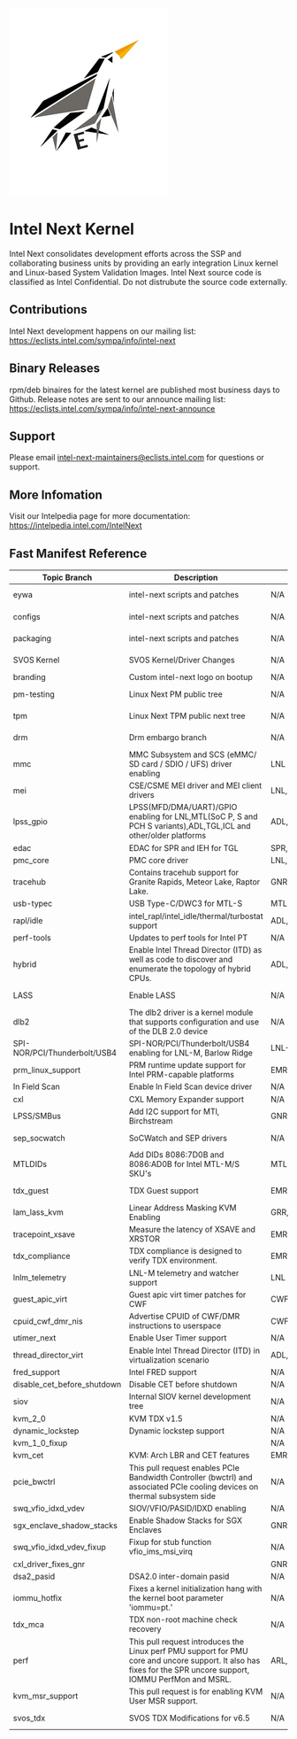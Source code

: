 ![Intel Next Logo](eywa/images/intel-next-logo-scaled.jpg)
# Intel Next Kernel
Intel Next consolidates development efforts across the SSP and collaborating business units by providing an early integration Linux kernel and Linux-based System Validation Images. Intel Next source code is classified as Intel Confidential. Do not distrubute the source code externally.
## Contributions
Intel Next development happens on our mailing list: https://eclists.intel.com/sympa/info/intel-next
## Binary Releases
rpm/deb binaires for the latest kernel are published most business days to Github. Release notes are sent to our announce mailing list: https://eclists.intel.com/sympa/info/intel-next-announce
## Support
Please email intel-next-maintainers@eclists.intel.com for questions or support.
## More Infomation
Visit our Intelpedia page for more documentation: https://intelpedia.intel.com/IntelNext

## Fast Manifest Reference

| Topic Branch                 | Description                                                                                                                                                    | Targeted platforms              | Contributor                | Email                                      | Repo URL                                                                                                      | Branch                            | Reference                                |
|------------------------------|----------------------------------------------------------------------------------------------------------------------------------------------------------------|---------------------------------|----------------------------|--------------------------------------------|---------------------------------------------------------------------------------------------------------------|-----------------------------------|------------------------------------------|
| eywa                         | intel-next scripts and patches                                                                                                                                 | N/A                             | Intel Next Maintainers     | intel-next-maintainers@eclists.intel.com   | https://github.com/intel-innersource/os.linux.intelnext.kernel.git                                            | eywa                              | 75c9a6c1201688127315edb8604c91b0c03b9bbb |
| configs                      | intel-next scripts and patches                                                                                                                                 | N/A                             | Intel Next Maintainers     | intel-next-maintainers@eclists.intel.com   | https://github.com/intel-innersource/os.linux.intelnext.kernel.git                                            | configs                           | 68fd50a0704cfddaf1737853272e03889d2bc0c5 |
| packaging                    | intel-next scripts and patches                                                                                                                                 | N/A                             | Intel Next Maintainers     | intel-next-maintainers@eclists.intel.com   | https://github.com/intel-innersource/os.linux.intelnext.kernel.git                                            | packaging                         | a5b375a2a61c0172782a45d5502247eb71315298 |
| SVOS Kernel                  | SVOS Kernel/Driver Changes                                                                                                                                     | N/A                             | Adam Preble                | adam.c.preble@intel.com                    | https://github.com/intel-innersource/os.linux.validation.svos-next.svos-next                                  | svos-next-pull-6.6                | e00ea68df73348b2cf067572a2b5426127c24782 |
| branding                     | Custom intel-next logo on bootup                                                                                                                               | N/A                             | Kyle Pelton                | kyle.d.pelton@intel.com                    | https://github.com/intel-sandbox/otc_power_kernel                                                             | intel_next_branding               | 2c8737a3e419ce4e8d2fc81547e0ed8c75991af9 |
| pm-testing                   | Linux Next PM public tree                                                                                                                                      | N/A                             | Rafael Wysocki             | rafael.j.wysocki@intel.com                 | https://git.kernel.org/pub/scm/linux/kernel/git/rafael/linux-pm.git                                           | testing                           | 25839bdc2530446faa0704f1bc6119ba6f161415 |
| tpm                          | Linux Next TPM public next tree                                                                                                                                | N/A                             | Jarkko Sakkinen            | jarkko.sakkinen@intel.com                  | https://git.kernel.org/pub/scm/linux/kernel/git/jarkko/linux-tpmdd.git                                        | next                              | 03acb9ccec3f8cbcc0ed93c188b7a119ef30ef64 |
| drm                          | Drm embargo branch                                                                                                                                             | N/A                             | Ashutosh Dixit             | ashutosh.dixit@intel.com                   | https://github.com/intel-innersource/drivers.gpu.i915.drm-intel.git                                           | for-intel-next                    | 5b80791b3b3caf7f5c38edf4e9645507cfbea755 |
| mmc                          | MMC Subsystem and SCS (eMMC/ SD card / SDIO / UFS) driver enabling                                                                                             | LNL                             | Adrian Hunter              | adrian.hunter@intel.com                    | https://github.com/intel-sandbox/ahunter6.next.git                                                            | scs-v6.6                          | a2db273729e4ce3d6443b95ef9b1693314583942 |
| mei                          | CSE/CSME MEI driver and MEI client drivers                                                                                                                     | LNL,MTL,PNL                     | Alexander Usyskin          | alexander.usyskin@intel.com                | https://github.com/intel-innersource/drivers.security.cse.drivers.linux-mei-pk.git                            | cse-6.6                           | 3051008f8ffde839d188fabd9e4bfc608cac3007 |
| lpss_gpio                    | LPSS(MFD/DMA/UART)/GPIO enabling for LNL,MTL(SoC P, S and PCH S variants),ADL,TGL,ICL and other/older platforms                                                | ADL,ICL,LNL,MTL,TGL             | Andy Shevchenko            | andriy.shevchenko@linux.intel.com          | https://github.com/intel-sandbox/ashevche.linux.kernel                                                        | intel/for-next                    | 0d7cb9784bf05af8fee86964d5cc40caeed39d6a |
| edac                         | EDAC for SPR and IEH for TGL                                                                                                                                   | SPR,TGL                         | Qiuxu Zhou                 | qiuxu.zhuo@intel.com                       | https://github.com/intel-sandbox/qzhuo-linux.git                                                              | edac-for-intel-next               | a989ed2c3cb0c72939c07cb47a740ab6e5816347 |
| pmc_core                     | PMC core driver                                                                                                                                                | LNL,MTL,SKL,TGL                 | Xi Pardee                  | xi.pardee@intel.com                        | https://github.com/intel-sandbox/xi_linux.git                                                                 | pmc_core_intel_next               | 3700d4b8abf4eab0163309ff25b623e2a12b5699 |
| tracehub                     | Contains tracehub support for Granite Rapids, Meteor Lake, Raptor Lake.                                                                                        | GNR,MTL,RPL                     | Alexander Shishkin         | alexander.shishkin@linux.intel.com         | https://github.com/intel-sandbox/linux-stm.git                                                                | intel_th-for-intel-next           | 5495650f9a4b2efe31fab7051e33a826d579d1c5 |
| usb-typec                    | USB Type-C/DWC3 for MTL-S                                                                                                                                      | MTL-S                           | Heikki Krogerus            | heikki.krogerus@linux.intel.com            | https://github.com/intel-sandbox/hkrogeru-linux.git                                                           | for-eywa                          | 3550e9ed240fc6b15975a50d6b9570faf5e8b139 |
| rapl/idle                    | intel_rapl/intel_idle/thermal/turbostat support                                                                                                                | ADL,EMR,GNR,MTL,RPL             | Rui Zhang                  | rui.zhang@intel.com                        | https://github.com/intel-sandbox/rzhang1.git                                                                  | for-intel-next                    | 3620fcde32cb419694e3121d213990922bed1a00 |
| perf-tools                   | Updates to perf tools for Intel PT                                                                                                                             | N/A                             | Adrian Hunter              | adrian.hunter@intel.com                    | https://github.com/intel-sandbox/ahunter6.next.git                                                            | intel-pt-perf-tools-v6.6          | 73df50c65ffca69eb1a96d3f01772dfed1382cb6 |
| hybrid                       | Enable Intel Thread Director (ITD) as well as code to discover and enumerate the topology of hybrid CPUs.                                                      | ADL,ARL,LKF,LNL,MTL,RPL         | Ricardo Neri               | ricardo.neri-calderon@linux.intel.com      | https://github.com/intel-sandbox/ranerica.linux.git                                                           | rneri/hybrid-for-intel-next       | 1f3779e9022027fd3db744fa7c481e7ca69e968f |
| LASS                         | Enable LASS                                                                                                                                                    | N/A                             | Alexander Shishkin         | alexander.shishkin@intel.com               | https://github.com/intel-sandbox/linux-perf.git                                                               | lass                              | 805a56cb7a7d689dbea2d7305d526be17acae270 |
| dlb2                         | The dlb2 driver is a kernel module that supports configuration and use of the DLB 2.0 device                                                                   | N/A                             | Mike Ximing Chen           | mike.ximing.chen@intel.com                 | https://github.com/intel-innersource/drivers.scheduling.dynamic-load-balancer.upstreamed-dlb-linux-driver.git | dlb2-for-intel-next-v6.6-rc5      | 54d08ed33b5df16d13f4cceefd6082886c4fae2c |
| SPI-NOR/PCI/Thunderbolt/USB4 | SPI-NOR/PCI/Thunderbolt/USB4 enabling for LNL-M, Barlow Ridge                                                                                                  | LNL-M                           | Mika Westerberg            | mika.westerberg@linux.intel.com            | https://github.com/intel-sandbox/mwesterb-linux.git                                                           | for-eywa                          | 7136d48146937cc26c4dd176355d2f50257fd348 |
| prm_linux_support            | PRM runtime update support for Intel PRM-capable platforms                                                                                                     | EMR,GNR                         | Aubrey Li                  | aubrey.li@intel.com                        | https://github.com/intel-sandbox/aubrey-linux.git                                                             | prm_v6.6_for_intel_next           | 36f0dc0bec7a5d74ec3779916026722769ad4840 |
| In Field Scan                | Enable In Field Scan device driver                                                                                                                             | N/A                             | Jithu Joseph               | jithu.joseph@intel.com                     | https://github.com/intel-sandbox/drivers.saf.git                                                              | v6.6-rc3-ucode-ifs-for-nxt        | c450663966d9e788d906af59657f6e942dac4329 |
| cxl                          | CXL Memory Expander support                                                                                                                                    | N/A                             | Dan J Williams             | dan.j.williams@intel.com                   | https://git.kernel.org/pub/scm/linux/kernel/git/cxl/cxl                                                       | next                              | 5d09c63f11f083707b60c8ea0bb420651c47740f |
| LPSS/SMBus                   | Add I2C support for MTl, Birchstream                                                                                                                           | GNR,MTL                         | Jarkko Nikula              | jarkko.nikula@linux.intel.com              | https://github.com/intel-sandbox/jarkkoni.linux.kernel.git                                                    | for-intel-next                    | 50d4ec3eafb7d9dbb39dc7a65884d708383fc420 |
| sep_socwatch                 | SoCWatch and SEP drivers                                                                                                                                       | N/A                             | Swedhana Viswanathan       | swedhana.viswanathan@intel.com             | https://github.com/intel-sandbox/sep-socwatch.linux.intelnext.kernel.git                                      | sep_socwatch_linux_v6.6           | 4a8a476502a42de9e1acc04b40e4cfb7592cbf1e |
| MTLDIDs                      | Add DIDs 8086:7D0B and 8086:AD0B for Intel MTL-M/S SKU's                                                                                                       | MTL-M                           | Francisco Munoz Ruiz       | francisco.munoz.ruiz@intel.com             | https://github.com/intel-sandbox/otc_power_kernel                                                             | mtl_dids_linus_rc                 | c600f9c2babba00df0c0fba95c35c8da353f9989 |
| tdx_guest                    | TDX Guest support                                                                                                                                              | EMR,GNR,SPR,SRF                 | Sathyanarayanan Kuppuswamy | sathyanarayanan.kuppuswamy@linux.intel.com | https://github.com/intel/tdx.git                                                                              | guest-next                        | 9b0a9612ce55c4a30160f661ae80ea8042f987bf |
| lam_lass_kvm                 | Linear Address Masking KVM Enabling                                                                                                                            | GRR,LNL,SRF                     | Binbin Wu                  | binbin.wu@intel.com                        | https://github.com/binbinwu1/linux                                                                            | lam_lass_combined                 | 4e96fe29c695b9edfc3c411ad06bda0c07599e39 |
| tracepoint_xsave             | Measure the latency of XSAVE and XRSTOR                                                                                                                        | EMR,GNR,SPR                     | Yi Sun                     | yi.sun@linux.intel.com                     | https://github.com/intel-sandbox/linux-sy.git                                                                 | tracepoint-xsave-for-inext-v6.6   | b2c2a765e9932905dd5d801efc843dab391b5a53 |
| tdx_compliance               | TDX compliance is designed to verify TDX environment.                                                                                                          | EMR,GNR,SPR                     | Yi Sun                     | yi.sun@linux.intel.com                     | https://github.com/intel-sandbox/linux-sy.git                                                                 | tdx-compliance-for-inext-v6.6     | 8c8fc0c3e6aa3d1527e9ee3c26a9242c0cf393e5 |
| lnlm_telemetry               | LNL-M telemetry and watcher support                                                                                                                            | LNL                             | Rajvi Jingar               | rajvi.jingar@intel.com                     | https://github.com/intel-sandbox/linux-kernel-rjingar.git                                                     | for-intel-next                    | ee6e59cbf44ad2d0a6fa5185dfdab81159b23c0f |
| guest_apic_virt              | Guest apic virt timer patches for CWF                                                                                                                          | CWF                             | Yang Zhong                 | yang.zhong@linux.intel.com                 | https://github.com/intel-sandbox/yangzhon-linux.git                                                           | for-intel-next                    | 609b17edf1a08148baa9c8cec6cb1eabde0ea2b3 |
| cpuid_cwf_dmr_nis            | Advertise CPUID of CWF/DMR instructions to userspace                                                                                                           | CWF,DMR                         | Tao Su                     | tao1.su@intel.com                          | https://github.com/intel-sandbox/taosu.linux.git                                                              | cwf-dmr-nis-6.6                   | aff24d33e8a78c9f05742d82596440d5637af9ed |
| utimer_next                  | Enable User Timer support                                                                                                                                      | N/A                             | Sohil Mehta                | sohil.mehta@intel.com                      | https://github.com/intel-sandbox/sohilmeh.linux.git                                                           | utimer-next                       | c1fa984f761c82a50de59773b9f6d48afbaff910 |
| thread_director_virt         | Enable Intel Thread Director (ITD) in virtualization scenario                                                                                                  | ADL,LNL,MTL,RPL                 | Zhao Liu                   | zhao1.liu@intel.com                        | https://github.com/intel-sandbox/zhaoliu.linux.git                                                            | hybrid-virtual-for-intel-next     | 06e45b993d27a681b5a99f5e53cc7f16db7a69e9 |
| fred_support                 | Intel FRED support                                                                                                                                             | N/A                             | Xin Li                     | xin3.li@intel.com                          | https://github.com/intel-sandbox/linux-fred.git                                                               | intel-next-fred-v6.6-rc1          | 202b061701b77f25c9f4209fedb3d01e8998f677 |
| disable_cet_before_shutdown  | Disable CET before shutdown                                                                                                                                    | N/A                             | Mateusz Mowka              | mateusz.mowka@intel.com                    | https://github.com/mateusz-mowka/tboot_linux.git                                                              | tboot_disable_cet_before_shutdown | a76b9863bc5ec131aefd9b314e3e04861600e2b4 |
| siov                         | Internal SIOV kernel development tree                                                                                                                          | N/A                             | Yi Sun                     | yi.y.sun@linux.intel.com                   | https://github.com/intel-sandbox/yisun1-siov.git                                                              | 6.6-rc2_siov                      | 33660de216fdce1c44233cc932f5021c2d44dd7b |
| kvm_2_0                      | KVM TDX v1.5                                                                                                                                                   | N/A                             | Chenyi Qiang               | chenyi.qiang@intel.com                     | https://github.com/intel-sandbox/cqiang-tdx-kvm.git                                                           | for-intel-next-2.0                | 357d0cdec16a1a3d8da7d61067bf1fcc3eef2993 |
| dynamic_lockstep             | Dynamic lockstep support                                                                                                                                       | N/A                             | Sohil Mehta                | sohil.mehta@intel.com                      | https://github.com/intel-sandbox/sohilmeh.linux.git                                                           | dlsm-next                         | fb035a6c67b7457547ce701ff4e1d447eca99ff0 |
| kvm_1_0_fixup                |                                                                                                                                                                | N/A                             | Michael Bottini            | michael.a.bottini@intel.com                | https://github.com/intel-sandbox/otc_power_kernel.git                                                         | kvm_1_0_fixup                     | a6cd91ba3835b31cdf454227889f73b1954a9f38 |
| kvm_cet                      | KVM: Arch LBR and CET features                                                                                                                                 | EMR,GNR,SPR                     | Weijiang Yang              | weijiang.yang@intel.com                    | https://github.com/intel-sandbox/weijiang.linux.kvm.git                                                       | v6.6-rc2-kvm-cet-rebase           | 7e8bfbee1dd9c371371c1a68d9a8692ea4e4c55d |
| pcie_bwctrl                  | This pull request enables PCIe Bandwidth Controller (bwctrl) and associated PCIe cooling devices on thermal subsystem side                                     | N/A                             | Ilpo Järvinen              | ilpo.jarvinen@linux.intel.com              | https://github.com/intel-sandbox/ijarvine.linux.kernel                                                        | intel-next/bwctrl-v6.6-rc         | 335d83208472a713d72c8fb917681e46f7809ed4 |
| swq_vfio_idxd_vdev           | SIOV/VFIO/PASID/IDXD enabling                                                                                                                                  | N/A                             | Fenghua Yu                 | fenghua.yu@intel.com                       | https://github.com/intel-sandbox/idxd                                                                         | fyu/idxd.vdev.6.6.swq             | b91c6f7e0e5c279cababf581a06a3023db01342a |
| sgx_enclave_shadow_stacks    | Enable Shadow Stacks for SGX Enclaves                                                                                                                          | GNR,SRF                         | Haitao Huang               | haitao.huang@linux.intel.com               | https://github.com/haitaohuang/linux.git                                                                      | for-next                          | 900ad9d7e23182b22feb04e77ccef6ddb7e01a16 |
| swq_vfio_idxd_vdev_fixup     | Fixup for stub function vfio_ims_msi_virq                                                                                                                      | N/A                             | Michael Bottini            | michael.a.bottini@intel.com                | https://github.com/intel-sandbox/otc_power_kernel.git                                                         | swq_vfio_idxd_vdev_fixup          | c0d364386f04beb3d766f7c5305bcf53289232ee |
| cxl_driver_fixes_gnr         |                                                                                                                                                                | GNR                             | Alison Schofield           | alison.schofield@intel.com                 | https://github.com/intel-sandbox/cxl.git                                                                      | as/cxl-for-inext                  | 962fdd6dcb969101ceef7371da620efb6cdaaab0 |
| dsa2_pasid                   | DSA2.0 inter-domain pasid                                                                                                                                      | N/A                             | Fenghua Yu                 | fenghua.yu@intel.com                       | https://github.com/intel-sandbox/idxd                                                                         | fyu/dsa2.idp.6.6                  | 0f0477315a826a2fd18663f65a550c5293d49306 |
| iommu_hotfix                 | Fixes a kernel initialization hang with the kernel boot parameter 'iommu=pt.'                                                                                  | N/A                             | Adam Preble                | adam.c.preble@intel.com                    | https://github.com/intel-innersource/os.linux.validation.svos-next.svos-next.git                              | iommu-devtlb-fix-6.6              | a53fec56d4ddcd5c0bbcdbd6aec70f32658bb02d |
| tdx_mca                      | TDX non-root machine check recovery                                                                                                                            | N/A                             | Tony Luck                  | tony.luck@intel.com                        | https://github.com/intel-sandbox/agluck-linux.git                                                             | tdx_mca                           | 5d4f1f30a5eeb1b1aad158d451fa704ba17a683c |
| perf                         | This pull request introduces the Linux perf PMU support for PMU core and uncore support. It also has fixes for the SPR uncore support, IOMMU PerfMon and MSRL. | ARL,EMR,GNR,GRR,LNL,MTL,SPR,SRF | Zhenyu Wang                | zhenyuw@linux.intel.com                    | https://github.com/intel-innersource/os.linux.perf.intel-next.git                                             | perf-intel-next                   | 1cd87c857361f8b45cd6105050ef02478aee38c6 |
| kvm_msr_support              | This pull request is for enabling KVM User MSR support.                                                                                                        | N/A                             | Yunhong Jiang              | yunhong.jiang@intel.com                    | https://github.com/intel-sandbox/linux-royalkvm.git                                                           | umsr-next                         | 008aa29cac8208a47c9379f56083cf874cd21631 |
| svos_tdx                     | SVOS TDX Modifications for v6.5                                                                                                                                | N/A                             | Rodolfo Gomez Zurita       | rodolfo.gomez.zurita@intel.com             | https://github.com/intel-innersource/os.linux.validation.svos-next.svos-next.git                              | svos-next-tdx-pull-6.6            | f93a8c5956a04d0259d904056ae516a207d18a9a |
